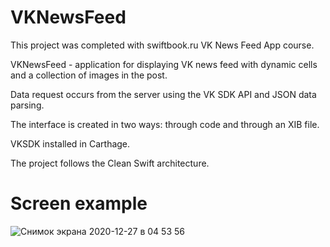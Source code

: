 # VKNewsFeed

This project was completed with swiftbook.ru VK News Feed App course.

VKNewsFeed - application for displaying VK news feed with dynamic cells and a collection of images in the post.

Data request occurs from the server using the VK SDK API and JSON data parsing.

The interface is created in two ways: through code and through an XIB file.

VKSDK installed in Carthage.

The project follows the Clean Swift architecture.

# Screen example

![Снимок экрана 2020-12-27 в 04 53 56](https://user-images.githubusercontent.com/65301656/103161177-9c554a80-47ff-11eb-9531-86768fe9e5a1.png)
